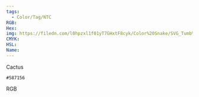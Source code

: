 ```yaml
---
tags:
  - Color/Tag/NTC
RGB:
Hex:
img: https://filedn.com/l0hpzxl1f01yT7GHxtF8cyk/Color%20Snake/SVG_Tumb%20Mass%20No%20Name/587156.svg
CMYK:
HSL:
Name:
---
```

Cactus
```palette
#587156
```
RGB
